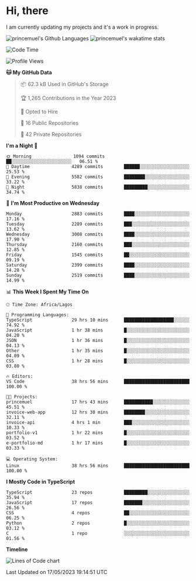 # Hi, there

I am currently updating my projects and it's a work in progress.

![princemuel's Github Languages](https://github-readme-stats.vercel.app/api/top-langs/?username=princemuel&text_color=586069&layout=compact&hide_border=true&title_color=0366d6&count_private=true&include_all_commits=true&theme=tokyonight&show_icons=true)
![princemuel's wakatime stats](https://github-readme-stats.vercel.app/api/wakatime?username=princemuel&text_color=586069&layout=compact&hide_border=true&title_color=0366d6&count_private=true&include_all_commits=true&theme=tokyonight&show_icons=true)

<!--START_SECTION:waka-->
![Code Time](http://img.shields.io/badge/Code%20Time-2%2C369%20hrs%203%20mins-blue)

![Profile Views](http://img.shields.io/badge/Profile%20Views-64-blue)

**🐱 My GitHub Data** 

> 📦 62.3 kB Used in GitHub's Storage 
 > 
> 🏆 1,265 Contributions in the Year 2023
 > 
> 💼 Opted to Hire
 > 
> 📜 16 Public Repositories 
 > 
> 🔑 42 Private Repositories 
 > 
**I'm a Night 🦉** 

```text
🌞 Morning                1094 commits        ██░░░░░░░░░░░░░░░░░░░░░░░   06.51 % 
🌆 Daytime                4289 commits        ██████░░░░░░░░░░░░░░░░░░░   25.53 % 
🌃 Evening                5582 commits        ████████░░░░░░░░░░░░░░░░░   33.22 % 
🌙 Night                  5838 commits        █████████░░░░░░░░░░░░░░░░   34.74 % 
```
📅 **I'm Most Productive on Wednesday** 

```text
Monday                   2883 commits        ████░░░░░░░░░░░░░░░░░░░░░   17.16 % 
Tuesday                  2289 commits        ███░░░░░░░░░░░░░░░░░░░░░░   13.62 % 
Wednesday                3008 commits        ████░░░░░░░░░░░░░░░░░░░░░   17.90 % 
Thursday                 2160 commits        ███░░░░░░░░░░░░░░░░░░░░░░   12.85 % 
Friday                   1545 commits        ██░░░░░░░░░░░░░░░░░░░░░░░   09.19 % 
Saturday                 2399 commits        ████░░░░░░░░░░░░░░░░░░░░░   14.28 % 
Sunday                   2519 commits        ████░░░░░░░░░░░░░░░░░░░░░   14.99 % 
```


📊 **This Week I Spent My Time On** 

```text
🕑︎ Time Zone: Africa/Lagos

💬 Programming Languages: 
TypeScript               29 hrs 10 mins      ███████████████████░░░░░░   74.92 % 
JavaScript               1 hr 38 mins        █░░░░░░░░░░░░░░░░░░░░░░░░   04.20 % 
JSON                     1 hr 36 mins        █░░░░░░░░░░░░░░░░░░░░░░░░   04.13 % 
Other                    1 hr 35 mins        █░░░░░░░░░░░░░░░░░░░░░░░░   04.09 % 
CSS                      1 hr 28 mins        █░░░░░░░░░░░░░░░░░░░░░░░░   03.80 % 

🔥 Editors: 
VS Code                  38 hrs 56 mins      █████████████████████████   100.00 % 

🐱‍💻 Projects: 
princemuel               17 hrs 43 mins      ███████████░░░░░░░░░░░░░░   45.51 % 
invoice-web-app          12 hrs 30 mins      ████████░░░░░░░░░░░░░░░░░   32.11 % 
invoice-api              4 hrs 1 min         ███░░░░░░░░░░░░░░░░░░░░░░   10.33 % 
portfolio-v1             1 hr 22 mins        █░░░░░░░░░░░░░░░░░░░░░░░░   03.52 % 
e-portfolio-md           1 hr 17 mins        █░░░░░░░░░░░░░░░░░░░░░░░░   03.33 % 

💻 Operating System: 
Linux                    38 hrs 56 mins      █████████████████████████   100.00 % 
```

**I Mostly Code in TypeScript** 

```text
TypeScript               23 repos            █████████░░░░░░░░░░░░░░░░   35.94 % 
JavaScript               17 repos            ███████░░░░░░░░░░░░░░░░░░   26.56 % 
CSS                      4 repos             ██░░░░░░░░░░░░░░░░░░░░░░░   06.25 % 
Python                   2 repos             █░░░░░░░░░░░░░░░░░░░░░░░░   03.12 % 
C                        1 repo              ░░░░░░░░░░░░░░░░░░░░░░░░░   01.56 % 
```



**Timeline**

![Lines of Code chart](https://raw.githubusercontent.com/princemuel/princemuel/main/assets/bar_graph.png)


 Last Updated on 17/05/2023 19:14:51 UTC
<!--END_SECTION:waka-->
